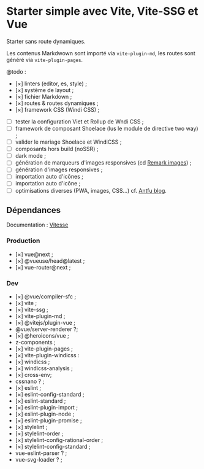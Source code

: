 # Starter simple avec Vite, Vite-SSG et Vue

Starter sans route dynamiques.

Les contenus Markdwown sont importé via `vite-plugin-md`, les routes sont généré via `vite-plugin-pages`.

@todo : 
 - [×] linters (editor, es, style) ;
 - [×] système de layout ;
 - [×] fichier Markdown ;
 - [×] routes & routes dynamiques ;
 - [×] framework CSS (Windi CSS) ;
 - [ ] tester la configuration Viet et Rollup de Wndi CSS ;
 - [ ] framework de composant Shoelace (lus le module de directive two way) ;
 - [ ] valider le mariage Shoelace et WindiCSS ;
 - [ ] composants hors build (noSSR) ;
 - [ ] dark mode ;
 - [ ] génération de marqueurs d'images responsives (cd [Remark images](https://github.com/florianeckerstorfer/remark-images)) ;
 - [ ] génération d'images responsives ;
 - [ ] importation auto d'icônes ;
 - [ ] importation auto d'icône ;
 - [ ] optimisations diverses (PWA, images, CSS…) cf. [Antfu blog](https://github.com/antfu/antfu.me/blob/main/vite.config.ts).

## Dépendances

Documentation : [Vitesse](https://github.com/antfu/vitesse/blob/main/package.json)

### Production
 - [×] vue@next ;
 - [×] @vueuse/head@latest ;
 - [×] vue-router@next ;



### Dev

 - [×] @vue/compiler-sfc ;
 - [×] vite ;
 - [×] vite-ssg ;
 - [×] vite-plugin-md ;
 - [×] @vitejs/plugin-vue ;
 - @vue/server-renderer ?;
 - [×] @heroicons/vue ;
 - z-components ;
 - [×] vite-plugin-pages ;
 - [×] vite-plugin-windicss :
 - [×] windicss ;
 - [×] windicss-analysis ;
 - [×] cross-env;
 - cssnano ? ;
 - [×] eslint ;
 - [×] eslint-config-standard ;
 - [×] eslint-standard ;
 - [×] eslint-plugin-import ;
 - [×] eslint-plugin-node ;
 - [×] eslint-plugin-promise ;
 - [×] stylelint ;
 - [×] stylelint-order ;
 - [×] stylelint-config-rational-order ;
 - [×] stylelint-config-standard ;
 - vue-eslint-parser ? ;
 - vue-svg-loader ? ;
